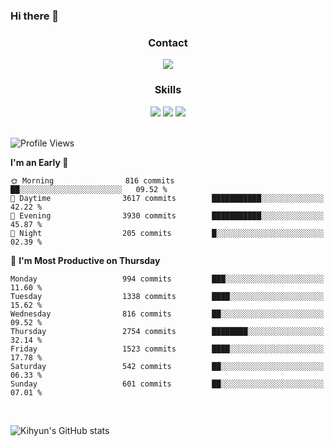 ### Hi there 👋

<!--
**Key5771/Key5771** is a ✨ _special_ ✨ repository because its `README.md` (this file) appears on your GitHub profile.

Here are some ideas to get you started:

- 🔭 I’m currently working on ...
- 🌱 I’m currently learning ...
- 👯 I’m looking to collaborate on ...
- 🤔 I’m looking for help with ...
- 💬 Ask me about ...
- 📫 How to reach me: ...
- 😄 Pronouns: ...
- ⚡ Fun fact: ...
-->

<h3 align="center">Contact</h3>
<div align="center">
  <a href="mailto:ksj57715@gmail.com"><img src="https://img.shields.io/badge/Gmail-D14836?style=for-the-badge&logo=gmail&logoColor=white"/></a>
</div>

<h3 align="center">Skills</h3>
<div align="center">
  <img src="https://img.shields.io/badge/iOS-000000?style=for-the-badge&logo=ios&logoColor=white"/>
  <img src="https://img.shields.io/badge/Swift-FA7343?style=for-the-badge&logo=swift&logoColor=white"/>
  <img src="https://img.shields.io/badge/Xcode-007ACC?style=for-the-badge&logo=Xcode&logoColor=white"/>
</div>

<br>

<!--START_SECTION:waka-->
![Profile Views](http://img.shields.io/badge/Profile%20Views-0-blue)

**I'm an Early 🐤** 

```text
🌞 Morning                816 commits         ██░░░░░░░░░░░░░░░░░░░░░░░   09.52 % 
🌆 Daytime                3617 commits        ███████████░░░░░░░░░░░░░░   42.22 % 
🌃 Evening                3930 commits        ███████████░░░░░░░░░░░░░░   45.87 % 
🌙 Night                  205 commits         █░░░░░░░░░░░░░░░░░░░░░░░░   02.39 % 
```
📅 **I'm Most Productive on Thursday** 

```text
Monday                   994 commits         ███░░░░░░░░░░░░░░░░░░░░░░   11.60 % 
Tuesday                  1338 commits        ████░░░░░░░░░░░░░░░░░░░░░   15.62 % 
Wednesday                816 commits         ██░░░░░░░░░░░░░░░░░░░░░░░   09.52 % 
Thursday                 2754 commits        ████████░░░░░░░░░░░░░░░░░   32.14 % 
Friday                   1523 commits        ████░░░░░░░░░░░░░░░░░░░░░   17.78 % 
Saturday                 542 commits         ██░░░░░░░░░░░░░░░░░░░░░░░   06.33 % 
Sunday                   601 commits         ██░░░░░░░░░░░░░░░░░░░░░░░   07.01 % 
```



<!--END_SECTION:waka-->

<br>


![Kihyun's GitHub stats](https://github-readme-stats.vercel.app/api?username=key5771&show_icons=true&theme=radical)
